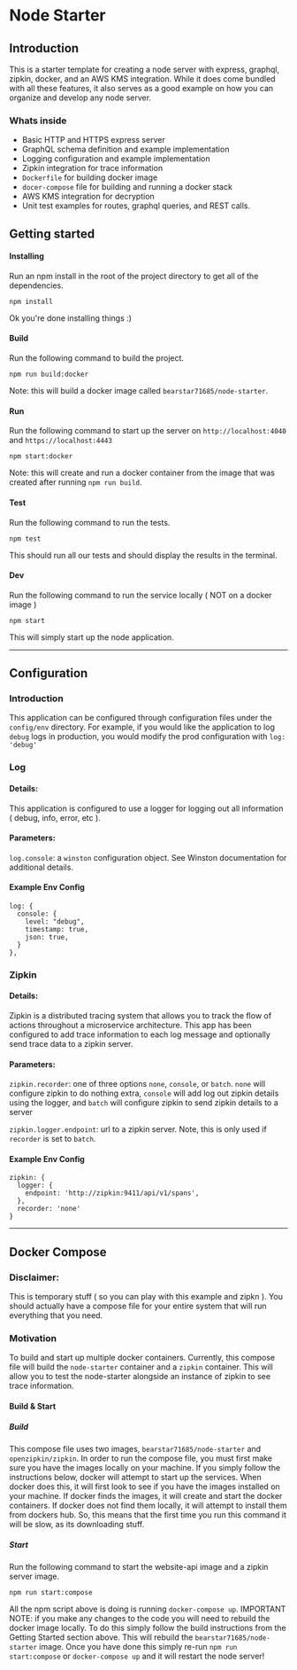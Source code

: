 # Node Starter

## Introduction
This is a starter template for creating a node server with express, graphql, zipkin, docker, and an AWS KMS integration.
While it does come bundled with all these features, it also serves as a good example on how you can organize and develop any node server.

### Whats inside
- Basic HTTP and HTTPS express server
- GraphQL schema definition and example implementation
- Logging configuration and example implementation
- Zipkin integration for trace information
- `Dockerfile` for building docker image
- `docer-compose` file for building and running a docker stack
- AWS KMS integration for decryption
- Unit test examples for routes, graphql queries, and REST calls.

## Getting started

#### Installing
Run an npm install in the root of the project directory to get all of the dependencies.

`npm install`

Ok you're done installing things :)

#### Build
Run the following command to build the project.

`npm run build:docker`

Note: this will build a docker image called `bearstar71685/node-starter`.

#### Run
Run the following command to start up the server on `http://localhost:4040` and `https://localhost:4443`

`npm start:docker`

Note: this will create and run a docker container from the image that was created after running `npm run build`.

#### Test
Run the following command to run the tests.

`npm test`

This should run all our tests and should display the results in the terminal.

#### Dev
Run the following command to run the service locally ( NOT on a docker image )

`npm start`

This will simply start up the node application.

---

## Configuration

### Introduction

This application can be configured through configuration files under the `config/env` directory. For example, if you would like the application to log `debug` logs in production, you would modify the prod configuration with `log: 'debug'`

### Log

#### Details:

This application is configured to use a logger for logging out all information ( debug, info, error, etc ).  

#### Parameters:

`log.console`: a `winston` configuration object. See Winston documentation for additional details.

#### Example Env Config

```
log: {
  console: {
    level: "debug",
    timestamp: true,
    json: true,
  }
},
```

### Zipkin

#### Details:

Zipkin is a distributed tracing system that allows you to track the flow of actions throughout a microservice architecture. This app has been configured to add trace information to each log message and optionally send trace data to a zipkin server.

#### Parameters:

`zipkin.recorder`: one of three options `none`, `console`, or `batch`. `none` will configure zipkin to do nothing extra, `console` will add log out zipkin details using the logger, and `batch` will configure zipkin to send zipkin details to a server

`zipkin.logger.endpoint`: url to a zipkin server. Note, this is only used if `recorder` is set to `batch`.


#### Example Env Config

```
zipkin: {
  logger: {
    endpoint: 'http://zipkin:9411/api/v1/spans',
  },
  recorder: 'none'
}
```

---

## Docker Compose

### Disclaimer:
This is temporary stuff ( so you can play with this example and zipkn ). You should actually have a compose file for your entire system that will run everything that you need.

### Motivation
To build and start up multiple docker containers. Currently, this compose file will build the `node-starter` container and a `zipkin` container. This will allow you to test the node-starter alongside an instance of zipkin to see trace information.

#### Build & Start

##### Build

This compose file uses two images, `bearstar71685/node-starter` and `openzipkin/zipkin`. In order to run the compose file, you must first make sure you have the images locally on your machine.
If you simply follow the instructions below, docker will attempt to start up the services. When docker does this, it will first look to see if you have the images installed on your machine.
If docker finds the images, it will create and start the docker containers. If docker does not find them locally, it will attempt to install them from dockers hub. So, this means that the first
time you run this command it will be slow, as its downloading stuff.

##### Start

Run the following command to start the website-api image and a zipkin server image.

`npm run start:compose`

All the npm script above is doing is running `docker-compose up`. IMPORTANT NOTE: if you make any changes to the code you will need to rebuild the docker image locally.
To do this simply follow the build instructions from the Getting Started section above. This will rebuild the `bearstar71685/node-starter` image. Once you have done this simply re-run
`npm run start:compose` or `docker-compose up` and it will restart the node server!
